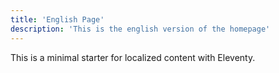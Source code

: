 ```yaml
---
title: 'English Page'
description: 'This is the english version of the homepage'
---
```


This is a minimal starter for localized content with Eleventy.
